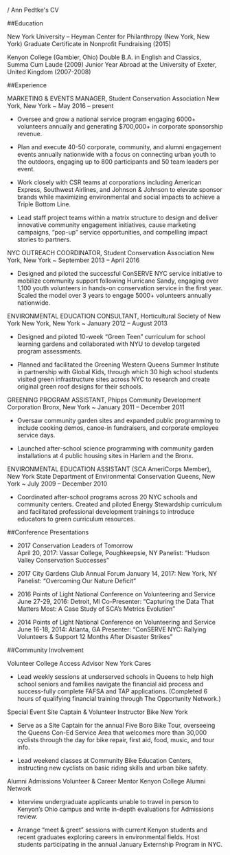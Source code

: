/ Ann Pedtke's CV

##Education

New York University – Heyman Center for Philanthropy (New York, New York)
Graduate Certificate in Nonprofit Fundraising (2015)

Kenyon College (Gambier, Ohio)
Double B.A. in English and Classics, Summa Cum Laude (2009)
Junior Year Abroad at the University of Exeter, United Kingdom (2007-2008)

##Experience

MARKETING & EVENTS MANAGER, Student Conservation Association
New York, New York     ~     May 2016 – present

- Oversee and grow a national service program engaging 6000+ volunteers annually and generating $700,000+ in corporate sponsorship revenue.

- Plan and execute 40-50 corporate, community, and alumni engagement events annually nationwide with a focus on connecting urban youth to the outdoors, engaging up to 800 participants and 50 team leaders per event.  

- Work closely with CSR teams at corporations including American Express, Southwest Airlines, and Johnson & Johnson to elevate sponsor brands while maximizing environmental and social impacts to achieve a Triple Bottom Line.

- Lead staff project teams within a matrix structure to design and deliver innovative community engagement initiatives, cause marketing campaigns, “pop-up” service opportunities, and compelling impact stories to partners.


NYC OUTREACH COORDINATOR, Student Conservation Association
New York, New York     ~     September 2013 – April 2016

- Designed and piloted the successful ConSERVE NYC service initiative to mobilize community support following Hurricane Sandy, engaging over 1,100 youth volunteers in hands-on conservation service in the first year. Scaled the model over 3 years to engage 5000+ volunteers annually nationwide.


ENVIRONMENTAL EDUCATION CONSULTANT, Horticultural Society of New York
New York, New York     ~     January 2012 – August 2013

- Designed and piloted 10-week “Green Teen” curriculum for school learning gardens and collaborated with NYU to develop targeted program assessments.

- Planned and facilitated the Greening Western Queens Summer Institute in partnership with Global Kids, through which 30 high school students visited green infrastructure sites across NYC to research and create original green roof designs for their schools.


GREENING PROGRAM ASSISTANT, Phipps Community Development Corporation
Bronx, New York     ~     January 2011 – December 2011 

- Oversaw community garden sites and expanded public programming to include cooking demos, canoe-in fundraisers, and corporate employee service days. 

- Launched after-school science programming with community garden installations at 4 public housing sites in Harlem and the Bronx.


ENVIRONMENTAL EDUCATION ASSISTANT (SCA AmeriCorps Member),
New York State Department of Environmental Conservation 
Queens, New York     ~     July 2009 – December 2010

- Coordinated after-school programs across 20 NYC schools and community centers. Created and piloted Energy Stewardship curriculum and facilitated professional development trainings to introduce educators to green curriculum resources. 


##Conference Presentations

- 2017 Conservation Leaders of Tomorrow       
April 20, 2017: Vassar College, Poughkeepsie, NY
Panelist: “Hudson Valley Conservation Successes”

- 2017 City Gardens Club Annual Forum
January 14, 2017: New York, NY
Panelist: “Overcoming Our Nature Deficit”

- 2016 Points of Light National Conference on Volunteering and Service
June 27-29, 2016: Detroit, MI
Co-Presenter: “Capturing the Data That Matters Most: A Case Study of SCA’s Metrics Evolution”

- 2014 Points of Light National Conference on Volunteering and Service
June 16-18, 2014: Atlanta, GA
Presenter: “ConSERVE NYC: Rallying Volunteers & Support 12 Months After Disaster Strikes”

##Community Involvement

Volunteer College Access Advisor
New York Cares

- Lead weekly sessions at underserved schools in Queens to help high school seniors and families navigate the financial aid process and success-fully complete FAFSA and TAP applications. (Completed 6 hours of qualifying financial training through The Opportunity Network.)


Special Event Site Captain & Volunteer Instructor
Bike New York

- Serve as a Site Captain for the annual Five Boro Bike Tour, overseeing the Queens Con-Ed Service Area that welcomes more than 30,000 cyclists through the day for bike repair, first aid, food, music, and tour info. 

- Lead weekend classes at Community Bike Education Centers, instructing new cyclists on basic riding skills and urban bike safety.


Alumni Admissions Volunteer & Career Mentor 
Kenyon College Alumni Network

- Interview undergraduate applicants unable to travel in person to Kenyon’s Ohio campus and write in-depth evaluations for Admissions review.

- Arrange “meet & greet” sessions with current Kenyon students and recent graduates exploring careers in environmental fields. Host students participating in the annual January Externship Program in NYC.


